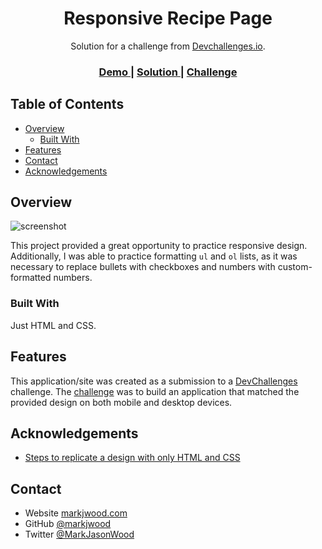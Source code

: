 <h1 align="center">Responsive Recipe Page</h1>

<div align="center">
   Solution for a challenge from  <a href="http://devchallenges.io" target="_blank">Devchallenges.io</a>.
</div>

<div align="center">
  <h3>
    <a href="https://markjwood.github.io/devchallenges_recipe-page/">
      Demo
    </a>
    <span> | </span>
    <a href="https://github.com/markjwood/devchallenges_recipe-page">
      Solution
    </a>
    <span> | </span>
    <a href="https://devchallenges.io/challenges/OEKdUZ6xs0h99C38XVht">
      Challenge
    </a>
  </h3>
</div>

<!-- TABLE OF CONTENTS -->

## Table of Contents

- [Overview](#overview)
  - [Built With](#built-with)
- [Features](#features)
- [Contact](#contact)
- [Acknowledgements](#acknowledgements)

<!-- OVERVIEW -->

## Overview

![screenshot](https://user-images.githubusercontent.com/71726788/143722312-af52ccd8-7c6d-431e-9678-39106b41da06.png)

This project provided a great opportunity to practice responsive design. Additionally, I was able to practice formatting `ul` and `ol` lists, as it was necessary to replace bullets with checkboxes and numbers with custom-formatted numbers.

### Built With

Just HTML and CSS.

## Features

<!-- List the features of your application or follow the template. Don't share the figma file here :) -->

This application/site was created as a submission to a [DevChallenges](https://devchallenges.io/challenges) challenge. The [challenge](https://devchallenges.io/challenges/TtUjDt19eIHxNQ4n5jps) was to build an application that matched the provided design on both mobile and desktop devices.

## Acknowledgements

<!-- This section should list any articles or add-ons/plugins that helps you to complete the project. This is optional but it will help you in the future. For exmpale -->

- [Steps to replicate a design with only HTML and CSS](https://devchallenges-blogs.web.app/how-to-replicate-design/)

## Contact

- Website [markjwood.com](https://www.markjwood.com)
- GitHub [@markjwood](https://github.com/markjwood)
- Twitter [@MarkJasonWood](https://twitter.com/MarkJasonWood)
